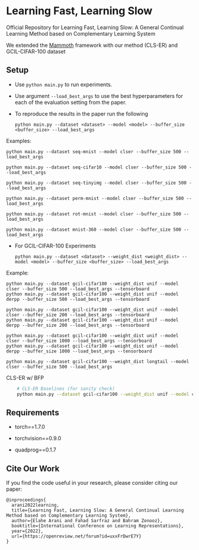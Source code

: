 # Learning Fast, Learning Slow 
Official Repository for Learning Fast, Learning Slow: A General Continual Learning Method based on Complementary Learning System

We extended the [Mammoth](https://github.com/aimagelab/mammoth) framework with our method (CLS-ER) and GCIL-CIFAR-100 dataset

## Setup

+ Use `python main.py` to run experiments.
+ Use argument `--load_best_args` to use the best hyperparameters for each of the evaluation setting from the paper.
+ To reproduce the results in the paper run the following  

    `python main.py --dataset <dataset> --model <model> --buffer_size <buffer_size> --load_best_args`

 Examples:

    python main.py --dataset seq-mnist --model clser --buffer_size 500 --load_best_args
    
    python main.py --dataset seq-cifar10 --model clser --buffer_size 500 --load_best_args
    
    python main.py --dataset seq-tinyimg --model clser --buffer_size 500 --load_best_args
   
    python main.py --dataset perm-mnist --model clser --buffer_size 500 --load_best_args
    
    python main.py --dataset rot-mnist --model clser --buffer_size 500 --load_best_args
    
    python main.py --dataset mnist-360 --model clser --buffer_size 500 --load_best_args

+ For GCIL-CIFAR-100 Experiments

    `python main.py --dataset <dataset> --weight_dist <weight_dist> --model <model> --buffer_size <buffer_size> --load_best_args`

Example:

    python main.py --dataset gcil-cifar100 --weight_dist unif --model clser --buffer_size 500 --load_best_args --tensorboard
    python main.py --dataset gcil-cifar100 --weight_dist unif --model derpp --buffer_size 500 --load_best_args --tensorboard

    python main.py --dataset gcil-cifar100 --weight_dist unif --model clser --buffer_size 200 --load_best_args --tensorboard
    python main.py --dataset gcil-cifar100 --weight_dist unif --model derpp --buffer_size 200 --load_best_args --tensorboard

    python main.py --dataset gcil-cifar100 --weight_dist unif --model clser --buffer_size 1000 --load_best_args --tensorboard
    python main.py --dataset gcil-cifar100 --weight_dist unif --model derpp --buffer_size 1000 --load_best_args --tensorboard
    
    python main.py --dataset gcil-cifar100 --weight_dist longtail --model clser --buffer_size 500 --load_best_args

CLS-ER w/ BFP
```bash
    # CLS-ER Baselines (for sanity check)
    python main.py --dataset gcil-cifar100 --weight_dist unif --model clserbfp --buffer_size 500 --load_best_args --tensorboard --alpha_bfp 0.0
```

## Requirements

- torch==1.7.0

- torchvision==0.9.0 

- quadprog==0.1.7

## Cite Our Work

If you find the code useful in your research, please consider citing our paper:

    @inproceedings{
      arani2022learning,
      title={Learning Fast, Learning Slow: A General Continual Learning Method based on Complementary Learning System},
      author={Elahe Arani and Fahad Sarfraz and Bahram Zonooz},
      booktitle={International Conference on Learning Representations},
      year={2022},
      url={https://openreview.net/forum?id=uxxFrDwrE7Y}
    }
